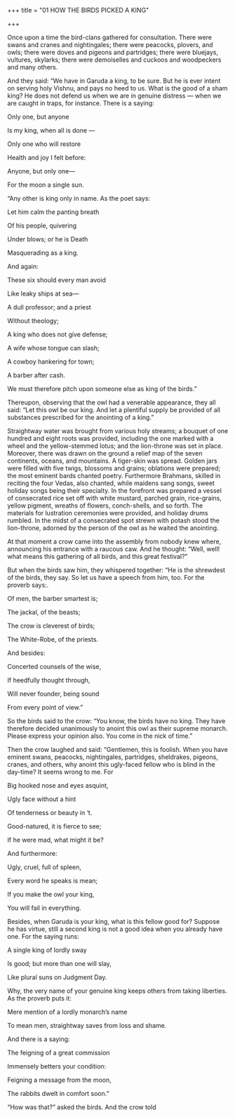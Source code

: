 +++
title = "01 HOW THE BIRDS PICKED A KING"

+++

Once upon a time the bird-clans gathered for consultation. There were swans and cranes and nightingales; there were peacocks, plovers, and owls; there were doves and pigeons and partridges; there were bluejays, vultures, skylarks; there were demoiselles and cuckoos and woodpeckers and many others.

And they said: “We have in Garuda a king, to be sure. But he is ever intent on serving holy Vishnu, and pays no heed to us. What is the good of a sham king? He does not defend us when we are in genuine distress — when we are caught in traps, for instance. There is a saying:

Only one, but anyone

Is my king, when all is done —

Only one who will restore

Health and joy I felt before:

Anyone, but only one—

For the moon a single sun.

“Any other is king only in name. As the poet says:

Let him calm the panting breath

Of his people, quivering

Under blows; or he is Death

Masquerading as a king.

And again:

These six should every man avoid

Like leaky ships at sea—

A dull professor; and a priest

Without theology;

A king who does not give defense;

A wife whose tongue can slash;

A cowboy hankering for town;

A barber after cash.

We must therefore pitch upon someone else as king of the birds.”

Thereupon, observing that the owl had a venerable appearance, they all said: “Let this owl be our king. And let a plentiful supply be provided of all substances prescribed for the anointing of a king.”

Straightway water was brought from various holy streams; a bouquet of one hundred and eight roots was provided, including the one marked with a wheel and the yellow-stemmed lotus; and the lion-throne was set in place. Moreover, there was drawn on the ground a relief map of the seven continents, oceans, and mountains. A tiger-skin was spread. Golden jars were filled with five twigs, blossoms and grains; oblations were prepared; the most eminent bards chanted poetry. Furthermore Brahmans, skilled in reciting the four Vedas, also chanted, while maidens sang songs, sweet holiday songs being their specialty. In the forefront was prepared a vessel of consecrated rice set off with white mustard, parched grain, rice-grains, yellow pigment, wreaths of flowers, conch-shells, and so forth. The materials for lustration ceremonies were provided, and holiday drums rumbled. In the midst of a consecrated spot strewn with potash stood the lion-throne, adorned by the person of the owl as he waited the anointing.

At that moment a crow came into the assembly from nobody knew where, announcing his entrance with a raucous caw. And he thought: “Well, well\! what means this gathering of all birds, and this great festival?”

But when the birds saw him, they whispered together: “He is the shrewdest of the birds, they say. So let us have a speech from him, too. For the proverb says:.

Of men, the barber smartest is;

The jackal, of the beasts;

The crow is cleverest of birds;

The White-Robe, of the priests.

And besides:

Concerted counsels of the wise,

If heedfully thought through,

Will never founder, being sound

From every point of view.”

So the birds said to the crow: “You know, the birds have no king. They have therefore decided unanimously to anoint this owl as their supreme monarch. Please express your opinion also. You come in the nick of time.”

Then the crow laughed and said: “Gentlemen, this is foolish. When you have eminent swans, peacocks, nightingales, partridges, sheldrakes, pigeons, cranes, and others, why anoint this ugly-faced fellow who is blind in the day-time? It seems wrong to me. For

Big hooked nose and eyes asquint,

Ugly face without a hint

Of tenderness or beauty in ‘t.

Good-natured, it is fierce to see;

If he were mad, what might it be?

And furthermore:

Ugly, cruel, full of spleen,

Every word he speaks is mean;

If you make the owl your king,

You will fail in everything.

Besides, when Garuda is your king, what is this fellow good for? Suppose he has virtue, still a second king is not a good idea when you already have one. For the saying runs:

A single king of lordly sway

Is good; but more than one will slay,

Like plural suns on Judgment Day.

Why, the very name of your genuine king keeps others from taking liberties. As the proverb puts it:

Mere mention of a lordly monarch’s name

To mean men, straightway saves from loss and shame.

And there is a saying:

The feigning of a great commission

Immensely betters your condition:

Feigning a message from the moon,

The rabbits dwelt in comfort soon.”

“How was that?” asked the birds. And the crow told
